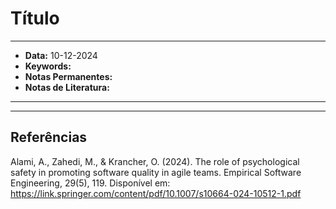 
# Título
---
- **Data:** 10-12-2024
- **Keywords:**
- **Notas Permanentes:**
- **Notas de Literatura:**
---

---
## Referências

Alami, A., Zahedi, M., & Krancher, O. (2024). The role of psychological safety in promoting
software quality in agile teams. Empirical Software Engineering, 29(5), 119. Disponível em: https://link.springer.com/content/pdf/10.1007/s10664-024-10512-1.pdf